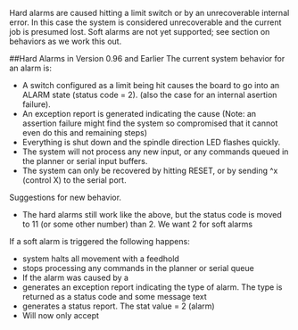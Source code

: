 Hard alarms are caused hitting a limit switch or by an unrecoverable internal error. In this case the system is considered unrecoverable and the current job is presumed lost. Soft alarms are not yet supported; see section on behaviors as we work this out.  

##Hard Alarms in Version 0.96 and Earlier
The current system behavior for an alarm is:
* A switch configured as a limit being hit causes the board to go into an ALARM state (status code = 2).  (also the case for an internal asertion failure).
* An exception report is generated indicating the cause (Note: an assertion failure might find the system so compromised that it cannot even do this and remaining steps)
* Everything is shut down and the spindle direction LED flashes quickly. 
* The system will not process any new input, or any commands queued in the planner or serial input buffers.
* The system can only be recovered by hitting RESET, or by sending ^x (control X) to the serial port.

Suggestions for new behavior.
- The hard alarms still work like the above, but the status code is moved to 11 (or some other number) than 2. We want 2 for soft alarms

If a soft alarm is triggered the following happens:
- system halts all movement with a feedhold
- stops processing any commands in the planner or serial queue
- If the alarm was caused by a 
- generates an exception report indicating the type of alarm. The type is returned as a status code and some message text
- generates a status report. The stat value = 2 (alarm)
- Will now only accept 